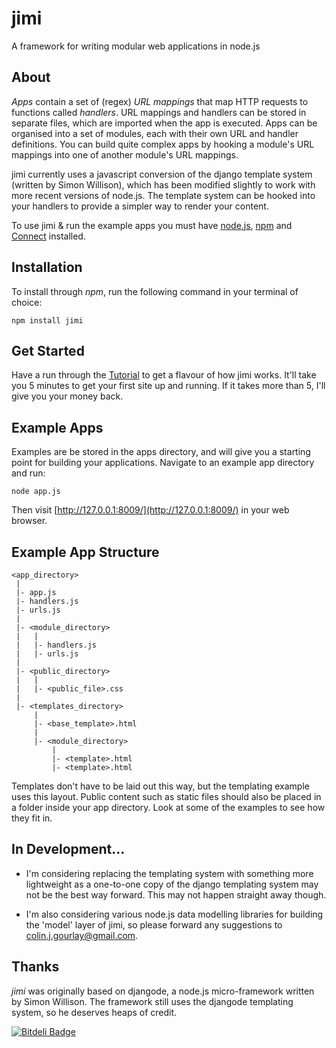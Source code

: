 jimi
====

A framework for writing modular web applications in node.js

About
-----

*Apps* contain a set of (regex) *URL mappings* that map HTTP requests to functions called *handlers*. URL mappings and handlers can be stored in separate files, which are imported when the app is executed. Apps can be organised into a set of modules, each with their own URL and handler definitions. You can build quite complex apps by hooking a module's URL mappings into one of another module's URL mappings.

jimi currently uses a javascript conversion of the django template system (written by Simon Willison), which has been modified slightly to work with more recent versions of node.js. The template system can be hooked into your handlers to provide a simpler way to render your content.

To use jimi & run the example apps you must have [node.js](http://github.com/ry/node), [npm](http://github.com/isaacs/npm) and [Connect](http://github.com/extjs/Connect) installed.

Installation
------------

To install through *npm*, run the following command in your terminal of choice:

    npm install jimi

Get Started
-----------

Have a run through the [Tutorial](http://wiki.github.com/colingourlay/jimi/tutorial-hello-world) to get a flavour of how jimi works. It'll take you 5 minutes to get your first site up and running. If it takes more than 5, I'll give you your money back.

Example Apps
------------

Examples are be stored in the apps directory, and will give you a starting point for building your applications. Navigate to an example app directory and run:

    node app.js

Then visit [http://127.0.0.1:8009/](http://127.0.0.1:8009/) in your web browser.

Example App Structure
-------------

    <app_directory>
     |
     |- app.js
     |- handlers.js
     |- urls.js
     |
     |- <module_directory>
     |   |
     |   |- handlers.js
     |   |- urls.js
     |
     |- <public_directory>
     |   |
     |   |- <public_file>.css
     |
     |- <templates_directory>
         |
         |- <base_template>.html
         |
         |- <module_directory>
             |
             |- <template>.html
             |- <template>.html

Templates don't have to be laid out this way, but the templating example uses this layout. Public content such as static files should also be placed in a folder inside your app directory. Look at some of the examples to see how they fit in.

In Development...
-----------------

* I'm considering replacing the templating system with something more lightweight as a one-to-one copy of the django templating system may not be the best way forward. This may not happen straight away though.

* I'm also considering various node.js data modelling libraries for building the 'model' layer of jimi, so please forward any suggestions to [colin.j.gourlay@gmail.com](mailto:colin.j.gourlay@gmail.com).

Thanks
------

*jimi* was originally based on djangode, a node.js micro-framework written by Simon Willison. The framework still uses the djangode templating system, so he deserves heaps of credit.

[![Bitdeli Badge](https://d2weczhvl823v0.cloudfront.net/colingourlay/jimi/trend.png)](https://bitdeli.com/free "Bitdeli Badge")

